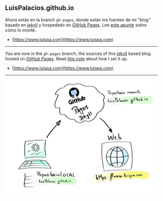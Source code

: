 ## LuisPalacios.github.io

Ahora estás en la branch `gh-pages`, donde están los fuentes de mi "blog" basado en [jekyll](http://jekyllrb.com) y hospedado en [GitHub Pages](https://pages.github.com). Lee [este apunte](https://www.luispa.com/general/2021/04/19/nuevo-blog.html) sobre cómo lo monté.

* [https://www.luispa.com](https://www.luispa.com) 

---

You are now in the `gh-pages` branch, the sources of this [jekyll](http://jekyllrb.com) based blog hosted on [GitHub Pages](https://pages.github.com). Read [this note](https://www.luispa.com/general/2021/04/19/nuevo-blog.html) about how I set it up.

* [https://www.luispa.com](https://www.luispa.com) 

---

![Arquitectura del blog](/docs/assets/img/posts/nuevo-blog.jpg?raw=true "Arquitectura del blog")

